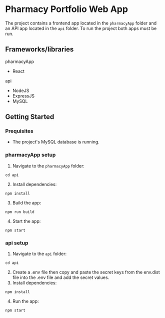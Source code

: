 # Pharmacy Portfolio Web App
The project contains a frontend app located in the `pharmacyApp` folder and an API app located in the `api` folder. To run the project both apps must be run.
## Frameworks/libraries
pharmacyApp
- React

api
- NodeJS
- ExpressJS
- MySQL


## Getting Started

### Prequisites
- The project's MySQL database is running.

### pharmacyApp setup
1. Navigate to the `pharmacyApp` folder:
```
cd api
```
2. Install dependencies:
```
npm install
```
3. Build the app:
```
npm run build
```
4. Start the app:
```
npm start
``` 

### api setup
1. Navigate to the `api` folder:
```
cd api
```
2. Create a .env file then copy and paste the secret keys from the env.dist file into the .env file and add the secret values.
3. Install dependencies:
```
npm install
```
4. Run the app:
```
npm start
``` 
